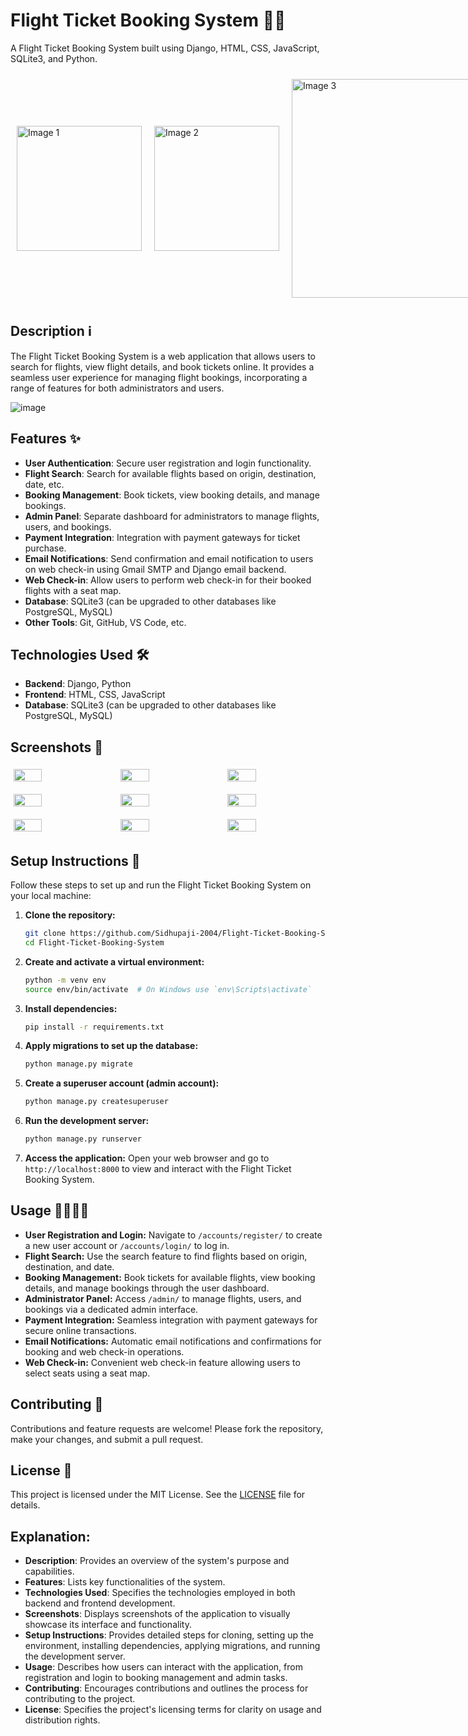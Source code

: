 # Flight Ticket Booking System 🛫💺

A Flight Ticket Booking System built using Django, HTML, CSS, JavaScript, SQLite3, and Python.

<div class="image-container">
    <img src="https://github.com/user-attachments/assets/46681a04-74c8-4acb-8e73-b46779327ef0" alt="Image 1" width="200" height="200">
    <img src="https://github.com/user-attachments/assets/662992fa-2191-492e-a484-b58b3070380e" alt="Image 2" width="200" height="200">
    <img src="https://github.com/user-attachments/assets/dcc41075-aedb-4e0d-a3e9-8ca5d4303b6a" alt="Image 3" width="350" height="200">
    <img src="https://github.com/user-attachments/assets/10972a99-dd5b-47a0-bce8-6baeeb4e0839" alt="Image 6" width="200" height="200">
    ![image](https://github.com/user-attachments/assets/3ee32c27-b5c8-4710-bb92-ed818197cad8)
</div>

<style>
    .image-container {
        display: flex;
        flex-wrap: nowrap;
        justify-content: space-around;
        align-items: center;
    }
    .image-container img {
        max-width: 100%;
        height: auto;
        margin: 10px;
        flex: 1 1 calc(33.333% - 20px);
        box-sizing: border-box;
    }
</style>


## Description ℹ️

The Flight Ticket Booking System is a web application that allows users to search for flights, view flight details, and book tickets online. It provides a seamless user experience for managing flight bookings, incorporating a range of features for both administrators and users.

![image](https://github.com/user-attachments/assets/b7c1b364-6758-4148-83dd-c6ef62d622ec)


## Features ✨

- **User Authentication**: Secure user registration and login functionality.
- **Flight Search**: Search for available flights based on origin, destination, date, etc.
- **Booking Management**: Book tickets, view booking details, and manage bookings.
- **Admin Panel**: Separate dashboard for administrators to manage flights, users, and bookings.
- **Payment Integration**: Integration with payment gateways for ticket purchase.
- **Email Notifications**: Send confirmation and email notification to users on web check-in using Gmail SMTP and Django email backend.
- **Web Check-in**: Allow users to perform web check-in for their booked flights with a seat map.
- **Database**: SQLite3 (can be upgraded to other databases like PostgreSQL, MySQL)
- **Other Tools**: Git, GitHub, VS Code, etc.

## Technologies Used 🛠️

- **Backend**: Django, Python
- **Frontend**: HTML, CSS, JavaScript
- **Database**: SQLite3 (can be upgraded to other databases like PostgreSQL, MySQL)

## Screenshots 📸

<div style="display: flex; flex-wrap: wrap; gap: 10px;">
    <img src="https://github.com/user-attachments/assets/b2e1ce07-b774-4c93-b5dd-8351b9faa54d" style="width: 30%; margin: 5px;">
    <img src="https://github.com/user-attachments/assets/02b43ab7-738a-47d8-8dfd-a9815f8bcfd0" style="width: 30%; margin: 5px;">
    <img src="https://github.com/user-attachments/assets/b273bbf7-a538-410c-8ebd-bb71a40b332f" style="width: 30%; margin: 5px;">
    <img src="https://github.com/user-attachments/assets/3e125445-18a8-4a60-ae49-f6ef18eb56ec" style="width: 30%; margin: 5px;">
    <img src="https://github.com/user-attachments/assets/dfba9f3a-b5ad-437b-b39a-9dde4aee697d" style="width: 30%; margin: 5px;">
    <img src="https://github.com/user-attachments/assets/e9e95052-471b-42d0-a251-24157f333209" style="width: 30%; margin: 5px;">
    <img src="https://github.com/user-attachments/assets/c50c4155-9a45-4143-b50e-8701bce1e9c8" style="width: 30%; margin: 5px;">
    <img src="https://github.com/user-attachments/assets/718d31b3-e415-44c9-a7f9-b0b192aa0c9c" style="width: 30%; margin: 5px;">
    <img src="https://github.com/user-attachments/assets/8fdd052e-93ae-4762-9959-4c00962b4d42" style="width: 30%; margin: 5px;">
</div>

## Setup Instructions 🚀

Follow these steps to set up and run the Flight Ticket Booking System on your local machine:

1. **Clone the repository:**
   ```bash
   git clone https://github.com/Sidhupaji-2004/Flight-Ticket-Booking-System.git
   cd Flight-Ticket-Booking-System
   ```

2. **Create and activate a virtual environment:**
   ```bash
   python -m venv env
   source env/bin/activate  # On Windows use `env\Scripts\activate`
   ```

3. **Install dependencies:**
   ```bash
   pip install -r requirements.txt
   ```

4. **Apply migrations to set up the database:**
   ```bash
   python manage.py migrate
   ```

5. **Create a superuser account (admin account):**
   ```bash
   python manage.py createsuperuser
   ```

6. **Run the development server:**
   ```bash
   python manage.py runserver
   ```

7. **Access the application:**
   Open your web browser and go to `http://localhost:8000` to view and interact with the Flight Ticket Booking System.

## Usage 👩‍💻👨‍💻

- **User Registration and Login:** Navigate to `/accounts/register/` to create a new user account or `/accounts/login/` to log in.
- **Flight Search:** Use the search feature to find flights based on origin, destination, and date.
- **Booking Management:** Book tickets for available flights, view booking details, and manage bookings through the user dashboard.
- **Administrator Panel:** Access `/admin/` to manage flights, users, and bookings via a dedicated admin interface.
- **Payment Integration:** Seamless integration with payment gateways for secure online transactions.
- **Email Notifications:** Automatic email notifications and confirmations for booking and web check-in operations.
- **Web Check-in:** Convenient web check-in feature allowing users to select seats using a seat map.

## Contributing 🤝

Contributions and feature requests are welcome! Please fork the repository, make your changes, and submit a pull request.

## License 📝

This project is licensed under the MIT License. See the [LICENSE](LICENSE) file for details.
## Explanation:
- **Description**: Provides an overview of the system's purpose and capabilities.
- **Features**: Lists key functionalities of the system.
- **Technologies Used**: Specifies the technologies employed in both backend and frontend development.
- **Screenshots**: Displays screenshots of the application to visually showcase its interface and functionality.
- **Setup Instructions**: Provides detailed steps for cloning, setting up the environment, installing dependencies, applying migrations, and running the development server.
- **Usage**: Describes how users can interact with the application, from registration and login to booking management and admin tasks.
- **Contributing**: Encourages contributions and outlines the process for contributing to the project.
- **License**: Specifies the project's licensing terms for clarity on usage and distribution rights.
